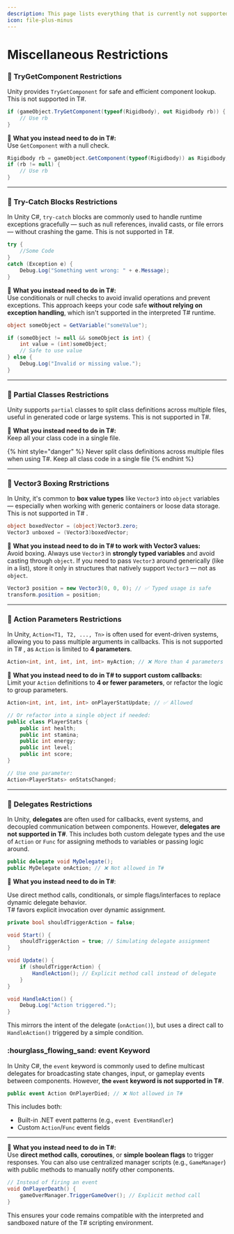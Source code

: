 ```yaml
---
description: This page lists everything that is currently not supported in T#
icon: file-plus-minus
---
```


# Miscellaneous Restrictions

### 🧪 TryGetComponent Restrictions

Unity provides `TryGetComponent` for safe and efficient component lookup. This is not supported in T#.

```csharp
if (gameObject.TryGetComponent(typeof(Rigidbody), out Rigidbody rb)) {
    // Use rb
}
```

🔁 **What you instead need to do in T#:**\
Use `GetComponent` with a null check.

```csharp
Rigidbody rb = gameObject.GetComponent(typeof(Rigidbody)) as Rigidbody;
if (rb != null) {
    // Use rb
}
```

***

### 🧯 Try-Catch Blocks Restrictions

In Unity C#, `try-catch` blocks are commonly used to handle runtime exceptions gracefully — such as null references, invalid casts, or file errors — without crashing the game. This is not supported in T#.

```csharp
try {
    //Some Code
}
catch (Exception e) {
    Debug.Log("Something went wrong: " + e.Message);
}

```

🔁 **What you instead need to do in T#:**\
Use conditionals or null checks to avoid invalid operations and prevent exceptions. This approach keeps your code safe **without relying on exception handling**, which isn't supported in the interpreted T# runtime.

```csharp
object someObject = GetVariable("someValue");

if (someObject != null && someObject is int) {
    int value = (int)someObject;
    // Safe to use value
} else {
    Debug.Log("Invalid or missing value.");
}
```

***

### 📂 Partial Classes Restrictions

Unity supports `partial` classes to split class definitions across multiple files, useful in generated code or large systems. This is not supported in T#.

🔁 **What you instead need to do in T#:**\
Keep all your class code in a single file.

{% hint style="danger" %}
Never split class definitions across multiple files when using T#. Keep all class code in a single file
{% endhint %}

***

### 🧱 Vector3 Boxing Rrstrictions

In Unity, it's common to **box value types** like `Vector3` into `object` variables — especially when working with generic containers or loose data storage. This is not supported in T# .

```csharp
object boxedVector = (object)Vector3.zero;
Vector3 unboxed = (Vector3)boxedVector;
```

🔁 **What you instead need to do in T# to work with Vector3 values:**\
Avoid boxing. Always use `Vector3` in **strongly typed variables** and avoid casting through `object`. If you need to pass `Vector3` around generically (like in a list), store it only in structures that natively support `Vector3` — not as `object`.

```csharp
Vector3 position = new Vector3(0, 0, 0); // ✅ Typed usage is safe
transform.position = position;
```

***

### 🔢 Action Parameters Restrictions

In Unity, `Action<T1, T2, ..., Tn>` is often used for event-driven systems, allowing you to pass multiple arguments in callbacks. This is not supported in T# , as `Action` is limited to **4 parameters**.

```csharp
Action<int, int, int, int, int> myAction; // ❌ More than 4 parameters
```

🔁 **What you instead need to do in T# to support custom callbacks:**\
Limit your `Action` definitions to **4 or fewer parameters**, or refactor the logic to group parameters.

```csharp
Action<int, int, int, int> onPlayerStatUpdate; // ✅ Allowed

// Or refactor into a single object if needed:
public class PlayerStats {
    public int health;
    public int stamina;
    public int energy;
    public int level;
    public int score;
}

// Use one parameter:
Action<PlayerStats> onStatsChanged;
```

***

### 🎯 **Delegates Restrictions**&#x20;

In Unity, **delegates** are often used for callbacks, event systems, and decoupled communication between components. However, **delegates are not supported in T#**. This includes both custom delegate types and the use of `Action` or `Func` for assigning methods to variables or passing logic around.

```csharp
public delegate void MyDelegate();
public MyDelegate onAction; // ❌ Not allowed in T#
```

🔁 **What you instead need to do in T#**:&#x20;

Use direct method calls, conditionals, or simple flags/interfaces to replace dynamic delegate behavior.\
T# favors explicit invocation over dynamic assignment.

```csharp
private bool shouldTriggerAction = false;

void Start() {
    shouldTriggerAction = true; // Simulating delegate assignment
}

void Update() {
    if (shouldTriggerAction) {
        HandleAction(); // Explicit method call instead of delegate
    }
}

void HandleAction() {
    Debug.Log("Action triggered.");
}
```

This mirrors the intent of the delegate (`onAction()`), but uses a direct call to `HandleAction()` triggered by a simple condition.



### :hourglass\_flowing\_sand: event Keyword

In Unity C#, the `event` keyword is commonly used to define multicast delegates for broadcasting state changes, input, or gameplay events between components. However, **the `event` keyword is not supported in T#**.

```csharp
public event Action OnPlayerDied; // ❌ Not allowed in T#
```

This includes both:

* Built-in .NET event patterns (e.g., `event EventHandler`)
* Custom `Action`/`Func` event fields

***

🔁 **What you instead need to do in T#:**\
Use **direct method calls**, **coroutines**, or **simple boolean flags** to trigger responses. You can also use centralized manager scripts (e.g., `GameManager`) with public methods to manually notify other components.

```csharp
// Instead of firing an event
void OnPlayerDeath() {
    gameOverManager.TriggerGameOver(); // Explicit method call
}
```

This ensures your code remains compatible with the interpreted and sandboxed nature of the T# scripting environment.

